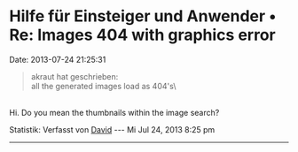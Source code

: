 Hilfe für Einsteiger und Anwender • Re: Images 404 with graphics error
======================================================================

Date: 2013-07-24 21:25:31

> <div>
>
> akraut hat geschrieben:\
> all the generated images load as 404\'s\
>
> </div>

\
Hi. Do you mean the thumbnails within the image search?

Statistik: Verfasst von
[David](http://forum.yacy-websuche.de/memberlist.php?mode=viewprofile&u=8887)
--- Mi Jul 24, 2013 8:25 pm

------------------------------------------------------------------------
